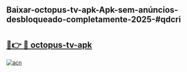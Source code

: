 ## Baixar-octopus-tv-apk-Apk-sem-anúncios-desbloqueado-completamente-2025-#qdcri

# <h2><a href="https://ainizakaria.my?title=octopus-tv-apk&ref=20M">🔗👉 🔴 octopus-tv-apk</a></h2>

[![acn](https://github.com/user-attachments/assets/0f9c940e-d8b0-45ae-aac7-cd30a18b3e1c)](https://ainizakaria.my?title=octopus-tv-apk&ref=20M)

